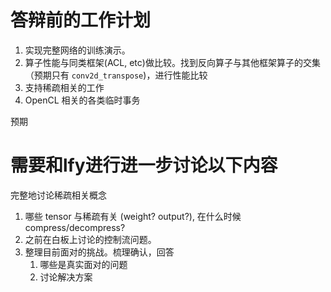 # 答辩前的工作计划

1. 实现完整网络的训练演示。
2. 算子性能与同类框架(ACL, etc)做比较。找到反向算子与其他框架算子的交集（预期只有 `conv2d_transpose`)，进行性能比较
3. 支持稀疏相关的工作
4. OpenCL 相关的各类临时事务

预期

# 需要和lfy进行进一步讨论以下内容

完整地讨论稀疏相关概念

1. 哪些 tensor 与稀疏有关 (weight? output?), 在什么时候 compress/decompress?
2. 之前在白板上讨论的控制流问题。
3. 整理目前面对的挑战。梳理确认，回答
    1. 哪些是真实面对的问题
    2. 讨论解决方案
